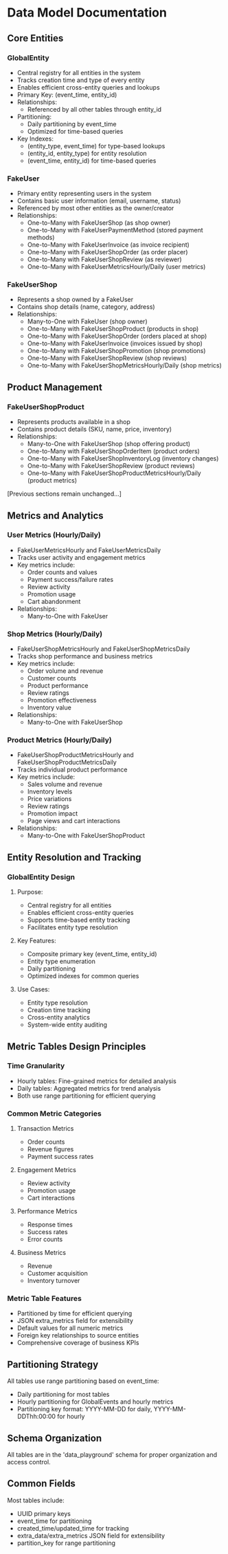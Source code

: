 # Data Model Documentation

## Core Entities

### GlobalEntity
- Central registry for all entities in the system
- Tracks creation time and type of every entity
- Enables efficient cross-entity queries and lookups
- Primary Key: (event_time, entity_id)
- Relationships:
  - Referenced by all other tables through entity_id
- Partitioning:
  - Daily partitioning by event_time
  - Optimized for time-based queries
- Key Indexes:
  - (entity_type, event_time) for type-based lookups
  - (entity_id, entity_type) for entity resolution
  - (event_time, entity_id) for time-based queries

### FakeUser
- Primary entity representing users in the system
- Contains basic user information (email, username, status)
- Referenced by most other entities as the owner/creator
- Relationships:
  - One-to-Many with FakeUserShop (as shop owner)
  - One-to-Many with FakeUserPaymentMethod (stored payment methods)
  - One-to-Many with FakeUserInvoice (as invoice recipient)
  - One-to-Many with FakeUserShopOrder (as order placer)
  - One-to-Many with FakeUserShopReview (as reviewer)
  - One-to-Many with FakeUserMetricsHourly/Daily (user metrics)

### FakeUserShop
- Represents a shop owned by a FakeUser
- Contains shop details (name, category, address)
- Relationships:
  - Many-to-One with FakeUser (shop owner)
  - One-to-Many with FakeUserShopProduct (products in shop)
  - One-to-Many with FakeUserShopOrder (orders placed at shop)
  - One-to-Many with FakeUserInvoice (invoices issued by shop)
  - One-to-Many with FakeUserShopPromotion (shop promotions)
  - One-to-Many with FakeUserShopReview (shop reviews)
  - One-to-Many with FakeUserShopMetricsHourly/Daily (shop metrics)

## Product Management

### FakeUserShopProduct
- Represents products available in a shop
- Contains product details (SKU, name, price, inventory)
- Relationships:
  - Many-to-One with FakeUserShop (shop offering product)
  - One-to-Many with FakeUserShopOrderItem (product orders)
  - One-to-Many with FakeUserShopInventoryLog (inventory changes)
  - One-to-Many with FakeUserShopReview (product reviews)
  - One-to-Many with FakeUserShopProductMetricsHourly/Daily (product metrics)

[Previous sections remain unchanged...]

## Metrics and Analytics

### User Metrics (Hourly/Daily)
- FakeUserMetricsHourly and FakeUserMetricsDaily
- Tracks user activity and engagement metrics
- Key metrics include:
  - Order counts and values
  - Payment success/failure rates
  - Review activity
  - Promotion usage
  - Cart abandonment
- Relationships:
  - Many-to-One with FakeUser

### Shop Metrics (Hourly/Daily)
- FakeUserShopMetricsHourly and FakeUserShopMetricsDaily
- Tracks shop performance and business metrics
- Key metrics include:
  - Order volume and revenue
  - Customer counts
  - Product performance
  - Review ratings
  - Promotion effectiveness
  - Inventory value
- Relationships:
  - Many-to-One with FakeUserShop

### Product Metrics (Hourly/Daily)
- FakeUserShopProductMetricsHourly and FakeUserShopProductMetricsDaily
- Tracks individual product performance
- Key metrics include:
  - Sales volume and revenue
  - Inventory levels
  - Price variations
  - Review ratings
  - Promotion impact
  - Page views and cart interactions
- Relationships:
  - Many-to-One with FakeUserShopProduct

## Entity Resolution and Tracking

### GlobalEntity Design
1. Purpose:
   - Central registry for all entities
   - Enables efficient cross-entity queries
   - Supports time-based entity tracking
   - Facilitates entity type resolution

2. Key Features:
   - Composite primary key (event_time, entity_id)
   - Entity type enumeration
   - Daily partitioning
   - Optimized indexes for common queries

3. Use Cases:
   - Entity type resolution
   - Creation time tracking
   - Cross-entity analytics
   - System-wide entity auditing

## Metric Tables Design Principles

### Time Granularity
- Hourly tables: Fine-grained metrics for detailed analysis
- Daily tables: Aggregated metrics for trend analysis
- Both use range partitioning for efficient querying

### Common Metric Categories
1. Transaction Metrics
   - Order counts
   - Revenue figures
   - Payment success rates

2. Engagement Metrics
   - Review activity
   - Promotion usage
   - Cart interactions

3. Performance Metrics
   - Response times
   - Success rates
   - Error counts

4. Business Metrics
   - Revenue
   - Customer acquisition
   - Inventory turnover

### Metric Table Features
- Partitioned by time for efficient querying
- JSON extra_metrics field for extensibility
- Default values for all numeric metrics
- Foreign key relationships to source entities
- Comprehensive coverage of business KPIs

## Partitioning Strategy

All tables use range partitioning based on event_time:
- Daily partitioning for most tables
- Hourly partitioning for GlobalEvents and hourly metrics
- Partitioning key format: YYYY-MM-DD for daily, YYYY-MM-DDThh:00:00 for hourly

## Schema Organization

All tables are in the 'data_playground' schema for proper organization and access control.

## Common Fields

Most tables include:
- UUID primary keys
- event_time for partitioning
- created_time/updated_time for tracking
- extra_data/extra_metrics JSON field for extensibility
- partition_key for range partitioning

